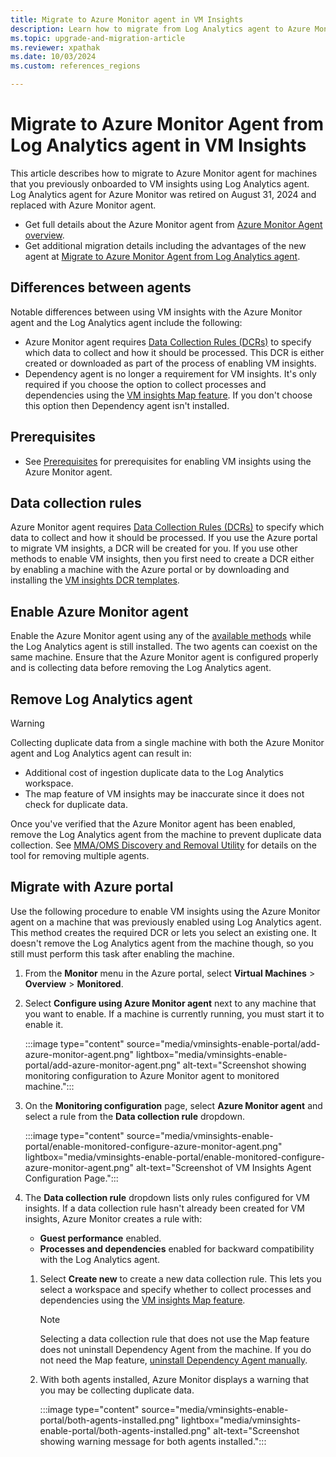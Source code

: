 ```yaml
---
title: Migrate to Azure Monitor agent in VM Insights
description: Learn how to migrate from Log Analytics agent to Azure Monitor agent for VM insights.
ms.topic: upgrade-and-migration-article
ms.reviewer: xpathak
ms.date: 10/03/2024
ms.custom: references_regions

---
```


# Migrate to Azure Monitor Agent from Log Analytics agent in VM Insights
This article describes how to migrate to Azure Monitor agent for machines that you previously onboarded to VM insights using Log Analytics agent. Log Analytics agent for Azure Monitor was retired on August 31, 2024 and replaced with Azure Monitor agent.

- Get full details about the Azure Monitor agent from [Azure Monitor Agent overview](../agents/azure-monitor-agent-overview.md).
- Get additional migration details including the advantages of the new agent at [Migrate to Azure Monitor Agent from Log Analytics agent](../agents/azure-monitor-agent-migration.md).

## Differences between agents

Notable differences between using VM insights with the Azure Monitor agent and the Log Analytics agent include the following:

- Azure Monitor agent requires [Data Collection Rules (DCRs)](../essentials/data-collection-rule-overview.md) to specify which data to collect and how it should be processed. This DCR is either created or downloaded as part of the process of enabling VM insights.
- Dependency agent is no longer a requirement for VM insights. It's only required if you choose the option to collect processes and dependencies using the [VM insights Map feature](vminsights-maps.md). If you don't choose this option then Dependency agent isn't installed.

## Prerequisites

- See [Prerequisites](./vminsights-enable.md?#prerequisites) for prerequisites for enabling VM insights using the Azure Monitor agent.

## Data collection rules
Azure Monitor agent requires [Data Collection Rules (DCRs)](../essentials/data-collection-rule-overview.md) to specify which data to collect and how it should be processed. If you use the Azure portal to migrate VM insights, a DCR will be created for you. If you use other methods to enable VM insights, then you first need to create a DCR either by enabling a machine with the Azure portal or by downloading and installing the [VM insights DCR templates](./vminsights-enable-resource-manager.md#create-data-collection-rule-dcr).

## Enable Azure Monitor agent
Enable the Azure Monitor agent using any of the [available methods](./vminsights-enable-overview.md) while the Log Analytics agent is still installed. The two agents can coexist on the same machine. Ensure that the Azure Monitor agent is configured properly and is collecting data before removing the Log Analytics agent.

## Remove Log Analytics agent

> [!WARNING]
> Collecting duplicate data from a single machine with both the Azure Monitor agent and Log Analytics agent can result in:
> - Additional cost of ingestion duplicate data to the Log Analytics workspace.
> - The map feature of VM insights may be inaccurate since it does not check for duplicate data.

Once you've verified that the Azure Monitor agent has been enabled, remove the Log Analytics agent from the machine to prevent duplicate data collection. See [MMA/OMS Discovery and Removal Utility](../agents/azure-monitor-agent-mma-removal-tool.md) for details on the tool for removing multiple agents.

## Migrate with Azure portal
Use the following procedure to enable VM insights using the Azure Monitor agent on a machine that was previously enabled using Log Analytics agent. This method creates the required DCR or lets you select an existing one. It doesn't remove the Log Analytics agent from the machine though, so you still must perform this task after enabling the machine.

1. From the **Monitor** menu in the Azure portal, select **Virtual Machines** > **Overview** > **Monitored**.
 
1. Select **Configure using Azure Monitor agent** next to any machine that you want to enable. If a machine is currently running, you must start it to enable it.

    :::image type="content" source="media/vminsights-enable-portal/add-azure-monitor-agent.png" lightbox="media/vminsights-enable-portal/add-azure-monitor-agent.png" alt-text="Screenshot showing monitoring configuration to Azure Monitor agent to monitored machine.":::

1. On the **Monitoring configuration** page, select **Azure Monitor agent** and select a rule from the **Data collection rule** dropdown. 

    :::image type="content" source="media/vminsights-enable-portal/enable-monitored-configure-azure-monitor-agent.png" lightbox="media/vminsights-enable-portal/enable-monitored-configure-azure-monitor-agent.png" alt-text="Screenshot of VM Insights Agent Configuration Page.":::


2. The **Data collection rule** dropdown lists only rules configured for VM insights. If a data collection rule hasn't already been created for VM insights, Azure Monitor creates a rule with: 

   - **Guest performance** enabled.
   - **Processes and dependencies** enabled for backward compatibility with the Log Analytics agent.
   1.  Select **Create new** to create a new data collection rule. This lets you select a workspace and specify whether to collect processes and dependencies using the [VM insights Map feature](vminsights-maps.md).

       > [!NOTE]
       > Selecting a data collection rule that does not use the Map feature does not uninstall Dependency Agent from the machine. If you do not need the Map feature, [uninstall Dependency Agent manually](../vm/vminsights-dependency-agent-maintenance.md#uninstall-dependency-agent).
   2.  With both agents installed, Azure Monitor displays a warning that you may be collecting duplicate data.

       :::image type="content" source="media/vminsights-enable-portal/both-agents-installed.png" lightbox="media/vminsights-enable-portal/both-agents-installed.png" alt-text="Screenshot showing warning message for both agents installed.":::

